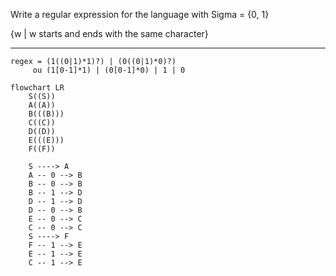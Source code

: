 Write a regular expression for the language with Sigma = {0, 1}

{w | w starts and ends with the same character}


---

```
regex = (1((0|1)*1)?) | (0((0|1)*0)?) 
     ou (1[0-1]*1) | (0[0-1]*0) | 1 | 0 
```

```mermaid
flowchart LR
    S((S))
    A((A))
    B(((B)))
    C((C))
    D((D))
    E(((E)))
    F((F))

    S ----> A
    A -- 0 --> B
    B -- 0 --> B
    B -- 1 --> D
    D -- 1 --> D
    D -- 0 --> B
    E -- 0 --> C
    C -- 0 --> C
    S ----> F
    F -- 1 --> E
    E -- 1 --> E
    C -- 1 --> E
```

